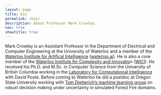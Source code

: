 ```yaml
---
layout: page
title: bio
permalink: /bio/
description: About Professor Mark Crowley.
nav: true
showtitle: true
---
```


Mark Crowley is an Assistant Professor in the Department of Electrical and Computer Engineering at the University of Waterloo and a member of the [Waterloo Institute for Artifical Intelligence](http://waterloo.ai/) ([waterloo.ai](http://waterloo.ai/)). He is also a core member of the [Waterloo Institute for Complexity and Innovatio](http://wici.ca/)n ([WICI](http://wici.ca/)). He received his Ph.D. and M.Sc. in Computer Science from the University of British Columbia working in the [Laboratory for Computational Intelligence](https://www.cs.ubc.ca/cs-research/lci) with David Poole. Before coming to Waterloo he did a postdoc at Oregon State University working with [Tom Dietterich’s machine learning group](http://web.engr.oregonstate.edu/~tgd/) on robust decision making under uncertainty in simulated Forest Fire domains.

